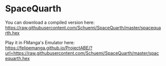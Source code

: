 # SpaceQuarth


You can download a compiled version here: https://raw.githubusercontent.com/Schuemi/SpaceQuarth/master/spacequarth.hex



Play it in FManga's Emulator here: https://felipemanga.github.io/ProjectABE/?url=https://raw.githubusercontent.com/Schuemi/SpaceQuarth/master/spacequarth.hex
